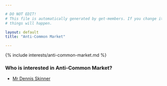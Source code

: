 ```yaml
---

# DO NOT EDIT!
# This file is automatically generated by get-members. If you change it, bad
# things will happen.

layout: default
title: "Anti-Common Market"

---
```


{% include interests/anti-common-market.md %}

### Who is interested in Anti-Common Market?


* [Mr Dennis Skinner](/members/mr-dennis-skinner.html)
